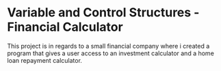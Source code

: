
# Variable and Control Structures - Financial Calculator

This project is in regards to a small financial company where i created a program that gives a user access to an investment calculator and a home loan repayment calculator.

